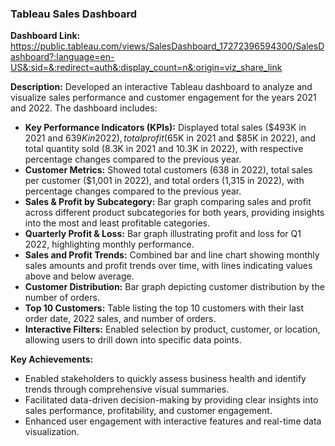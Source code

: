 ### Tableau Sales Dashboard

**Dashboard Link:** https://public.tableau.com/views/SalesDashboard_17272396594300/SalesDashboard?:language=en-US&:sid=&:redirect=auth&:display_count=n&:origin=viz_share_link

**Description:**
Developed an interactive Tableau dashboard to analyze and visualize sales performance and customer engagement for the years 2021 and 2022. The dashboard includes:

- **Key Performance Indicators (KPIs):** Displayed total sales ($493K in 2021 and $639K in 2022), total profit ($65K in 2021 and $85K in 2022), and total quantity sold (8.3K in 2021 and 10.3K in 2022), with respective percentage changes compared to the previous year.
- **Customer Metrics:** Showed total customers (638 in 2022), total sales per customer ($1,001 in 2022), and total orders (1,315 in 2022), with percentage changes compared to the previous year.
- **Sales & Profit by Subcategory:** Bar graph comparing sales and profit across different product subcategories for both years, providing insights into the most and least profitable categories.
- **Quarterly Profit & Loss:** Bar graph illustrating profit and loss for Q1 2022, highlighting monthly performance.
- **Sales and Profit Trends:** Combined bar and line chart showing monthly sales amounts and profit trends over time, with lines indicating values above and below average.
- **Customer Distribution:** Bar graph depicting customer distribution by the number of orders.
- **Top 10 Customers:** Table listing the top 10 customers with their last order date, 2022 sales, and number of orders.
- **Interactive Filters:** Enabled selection by product, customer, or location, allowing users to drill down into specific data points.

**Key Achievements:**
- Enabled stakeholders to quickly assess business health and identify trends through comprehensive visual summaries.
- Facilitated data-driven decision-making by providing clear insights into sales performance, profitability, and customer engagement.
- Enhanced user engagement with interactive features and real-time data visualization.
